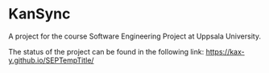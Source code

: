 # KanSync
A project for the course Software Engineering Project at Uppsala University.

The status of the project can be found in the following link:
https://kax-y.github.io/SEPTempTitle/
